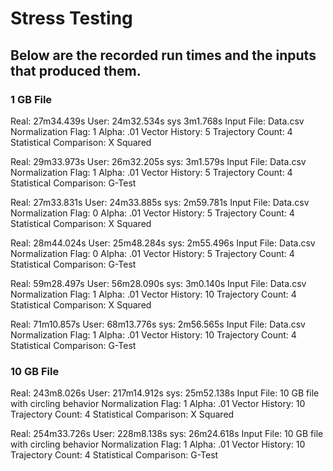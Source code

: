 # Stress Testing

## Below are the recorded run times and the inputs that produced them.

### 1 GB File
Real: 27m34.439s
User: 24m32.534s
sys 3m1.768s
Input File: Data.csv
Normalization Flag: 1
Alpha: .01
Vector History: 5
Trajectory Count: 4
Statistical Comparison: X Squared


Real: 29m33.973s
User: 26m32.205s
sys: 3m1.579s 
Input File: Data.csv
Normalization Flag: 1
Alpha: .01
Vector History: 5
Trajectory Count: 4
Statistical Comparison: G-Test


Real: 27m33.831s
User: 24m33.885s
sys: 2m59.781s
Input File: Data.csv
Normalization Flag: 0
Alpha: .01
Vector History: 5
Trajectory Count: 4
Statistical Comparison: X Squared

Real: 28m44.024s
User: 25m48.284s
sys: 2m55.496s
Input File: Data.csv
Normalization Flag: 0
Alpha: .01
Vector History: 5
Trajectory Count: 4
Statistical Comparison: G-Test

Real: 59m28.497s
User: 56m28.090s
sys: 3m0.140s
Input File: Data.csv
Normalization Flag: 1
Alpha: .01
Vector History: 10
Trajectory Count: 4
Statistical Comparison: X Squared

Real: 71m10.857s
User: 68m13.776s
sys: 2m56.565s
Input File: Data.csv
Normalization Flag: 1
Alpha: .01
Vector History: 10
Trajectory Count: 4
Statistical Comparison: G-Test

### 10 GB File
Real: 243m8.026s
User: 217m14.912s
sys: 25m52.138s
Input File: 10 GB file with circling behavior
Normalization Flag: 1
Alpha: .01
Vector History: 10
Trajectory Count: 4
Statistical Comparison: X Squared

Real: 254m33.726s
User: 228m8.138s
sys: 26m24.618s
Input File: 10 GB file with circling behavior
Normalization Flag: 1
Alpha: .01
Vector History: 10
Trajectory Count: 4
Statistical Comparison: G-Test
